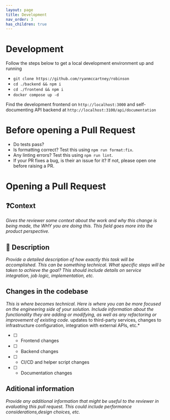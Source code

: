 ```yaml
---
layout: page
title: Development
nav_order: 3
has_children: true
---
```


# Development

Follow the steps below to get a local development environment up and running 

-   `git clone https://github.com/ryanmccartney/robinson`
-   `cd ./backend && npm i`
-   `cd ./frontend && npm i`
-   `docker compose up -d`

Find the development frontend on `http://localhost:3000` and self-documenting API backend at `http://localhost:3100/api/documentation`

# Before opening a Pull Request

* Do tests pass?
* Is formatting correct? Test this using `npm run format:fix`.
* Any linting errors? Test this using `npm run lint`.
* If your PR fixes a bug, is their an issue for it? If not, please open one before raising a PR.

# Opening a Pull Request

## ❓Context
*Gives the reviewer some context about the work and why this change is being made, the WHY you are doing this. This field goes more into the product perspective.*

## 📖 Description
*Provide a detailed description of how exactly this task will be accomplished. This can be something technical. What specific steps will be taken to achieve the goal? This should include details on service integration, job logic, implementation, etc.*

## Changes in the codebase
*This is where becomes technical. Here is where you can be more focused on the engineering side of your solution. Include information about the functionality they are adding or modifying, as well as any refactoring or improvement of existing code.*
 updates to third-party services, changes to infrastructure configuration, integration with external APIs, etc.*

 * [ ] - Frontend changes
 * [ ] - Backend changes
 * [ ] - CI/CD and helper script changes
 * [ ] - Documentation changes

## Aditional information
*Provide any additional information that might be useful to the reviewer in evaluating this pull request. This could include performance considerations,design choices, etc.*
